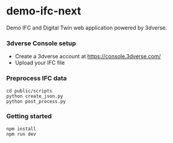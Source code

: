# demo-ifc-next


Demo IFC and Digital Twin web application powered by 3dverse.

### 3dverse Console setup
- Create a 3dverse account at https://console.3dverse.com/
- Upload your IFC file

### Preprocess IFC data
```
cd public/scripts
python create_json.py
python post_process.py
```

### Getting started

```
npm install
npm run dev
```
